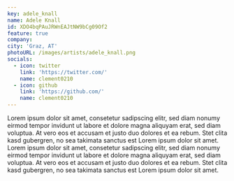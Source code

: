 ```yaml
---
key: adele_knall
name: Adele Knall
id: XDO4bqPAuJRWnEAJtNW9bCg09Of2
feature: true
company: 
city: 'Graz, AT'
photoURL: /images/artists/adele_knall.png
socials:
  - icon: twitter
    link: 'https://twitter.com/'
    name: clement0210
  - icon: github
    link: 'https://github.com/'
    name: clement0210
---
```

Lorem ipsum dolor sit amet, consetetur sadipscing elitr, sed diam nonumy eirmod tempor invidunt ut labore et dolore magna aliquyam erat, sed diam voluptua. At vero eos et accusam et justo duo dolores et ea rebum. Stet clita kasd gubergren, no sea takimata sanctus est Lorem ipsum dolor sit amet. Lorem ipsum dolor sit amet, consetetur sadipscing elitr, sed diam nonumy eirmod tempor invidunt ut labore et dolore magna aliquyam erat, sed diam voluptua. At vero eos et accusam et justo duo dolores et ea rebum. Stet clita kasd gubergren, no sea takimata sanctus est Lorem ipsum dolor sit amet.
